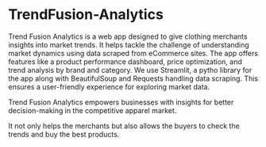 # TrendFusion-Analytics

Trend Fusion Analytics is a web app designed to give clothing merchants insights into market
trends. It helps tackle the challenge of understanding market dynamics using data scraped from
eCommerce sites. The app offers features like a product performance dashboard, price
optimization, and trend analysis by brand and category.
We use Streamlit, a pytho library for the app along with BeautifulSoup and Requests
handling data scraping. This ensures a user-friendly experience for exploring market data.

Trend Fusion Analytics empowers businesses with insights for better decision-making in the
competitive apparel market.

It not only helps the merchants but also allows the buyers to check the trends and buy the best products.
